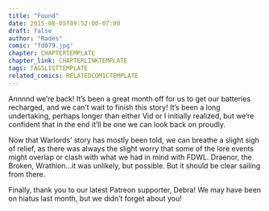 ```yaml
---
title: "Found"
date: 2015-08-05T09:52:00-07:00
draft: false
author: "Rades"
comic: "fd079.jpg"
chapter: CHAPTERTEMPLATE
chapter_link: CHAPTERLINKTEMPLATE
tags: TAGSLISTTEMPLATE
related_comics: RELATEDCOMICTEMPLATE
---
```


Annnnd we’re back! It’s been a great month off for us to get our batteries recharged, and we can’t wait to finish this story! It’s been a long undertaking, perhaps longer than either Vid or I initially realized, but we’re confident that in the end it’ll be one we can look back on proudly.


Now that Warlords’ story has mostly been told, we can breathe a slight sigh of relief, as there was always the slight worry that some of the lore events might overlap or clash with what we had in mind with FDWL. Draenor, the Broken, Wrathion…it was unlikely, but possible. But it should be clear sailing from there.


Finally, thank you to our latest Patreon supporter, Debra! We may have been on hiatus last month, but we didn’t forget about you!

